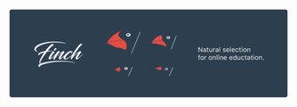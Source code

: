 
![Finch - Natural selection for online education](service/static/service/images/finch_header_display.png)
